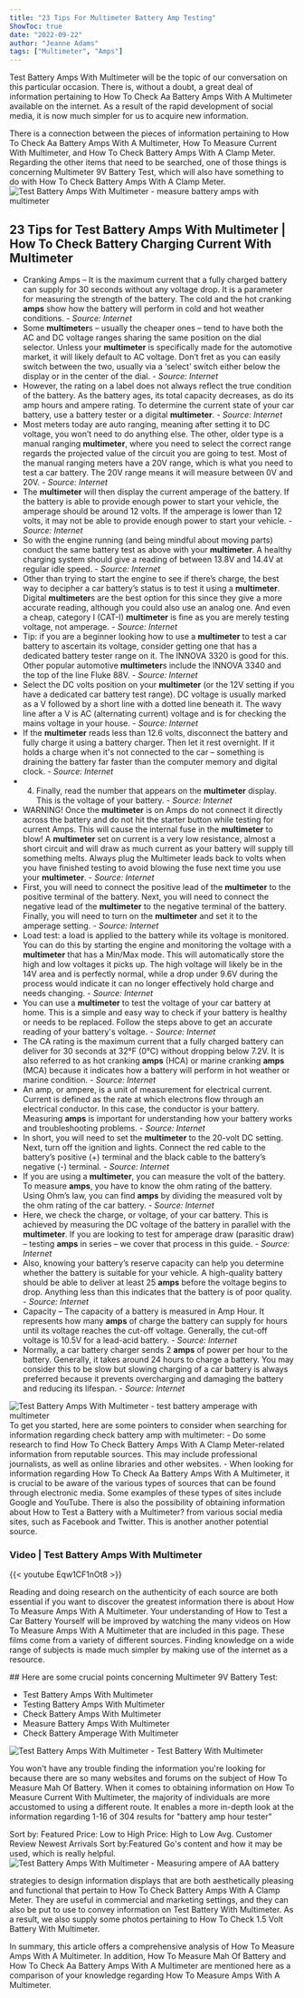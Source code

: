 ```yaml
---
title: "23 Tips For Multimeter Battery Amp Testing"
ShowToc: true 
date: "2022-09-22"
author: "Jeanne Adams" 
tags: ["Multimeter", "Amps"]
---
```


Test Battery Amps With Multimeter will be the topic of our conversation on this particular occasion. There is, without a doubt, a great deal of information pertaining to How To Check Aa Battery Amps With A Multimeter available on the internet. As a result of the rapid development of social media, it is now much simpler for us to acquire new information.

There is a connection between the pieces of information pertaining to How To Check Aa Battery Amps With A Multimeter, How To Measure Current With Multimeter, and How To Check Battery Amps With A Clamp Meter. Regarding the other items that need to be searched, one of those things is concerning Multimeter 9V Battery Test, which will also have something to do with How To Check Battery Amps With A Clamp Meter.
<img loading="lazy" src="http://i.ytimg.com/vi/QT9IJY8ZQlI/maxresdefault.jpg" onerror="this.onerror=null;this.src='https://blogger.googleusercontent.com/img/a/AVvXsEhe7F7TRXHtjiKvHb5vS7DmnxvpHiDyoYyYvm1nHB3Qp2_w3BnM6A2eq4v7FYxCC9bfZt3a9vIMtAYEKUiaDQbHMg-ViyGmRIj39MLp0bGFfgfYw1Dc9q_H-T0wiTm3l0Uq42dETrN9eC8aGJ9_IORZsxST1AcLR7np1koOfcc7tnHa4S8Mwz_xD9d0=s16000';" alt="Test Battery Amps With Multimeter - measure battery amps with multimeter" >

## 23 Tips for Test Battery Amps With Multimeter | How To Check Battery Charging Current With Multimeter
-   Cranking Amps – It is the maximum current that a fully charged battery can supply for 30 seconds without any voltage drop. It is a parameter for measuring the strength of the battery. The cold and the hot cranking **amps** show how the battery will perform in cold and hot weather conditions. - <cite>Source: Internet</cite>
-   Some **multimeter**s – usually the cheaper ones – tend to have both the AC and DC voltage ranges sharing the same position on the dial selector. Unless your **multimeter** is specifically made for the automotive market, it will likely default to AC voltage. Don’t fret as you can easily switch between the two, usually via a ‘select’ switch either below the display or in the center of the dial. - <cite>Source: Internet</cite>
-   However, the rating on a label does not always reflect the true condition of the battery. As the battery ages, its total capacity decreases, as do its amp hours and ampere rating. To determine the current state of your car battery, use a battery tester or a digital **multimeter**. - <cite>Source: Internet</cite>
-   Most meters today are auto ranging, meaning after setting it to DC voltage, you won’t need to do anything else. The other, older type is a manual ranging **multimeter**, where you need to select the correct range regards the projected value of the circuit you are going to test. Most of the manual ranging meters have a 20V range, which is what you need to test a car battery. The 20V range means it will measure between 0V and 20V. - <cite>Source: Internet</cite>
-   The **multimeter** will then display the current amperage of the battery. If the battery is able to provide enough power to start your vehicle, the amperage should be around 12 volts. If the amperage is lower than 12 volts, it may not be able to provide enough power to start your vehicle. - <cite>Source: Internet</cite>
-   So with the engine running (and being mindful about moving parts) conduct the same battery test as above with your **multimeter**. A healthy charging system should give a reading of between 13.8V and 14.4V at regular idle speed. - <cite>Source: Internet</cite>
-   Other than trying to start the engine to see if there’s charge, the best way to decipher a car battery’s status is to test it using a **multimeter**. Digital **multimeter**s are the best option for this since they give a more accurate reading, although you could also use an analog one. And even a cheap, category I (CAT-I) **multimeter** is fine as you are merely testing voltage, not amperage. - <cite>Source: Internet</cite>
-   Tip: if you are a beginner looking how to use a **multimeter** to test a car battery to ascertain its voltage, consider getting one that has a dedicated battery tester range on it. The INNOVA 3320 is good for this. Other popular automotive **multimeter**s include the INNOVA 3340 and the top of the line Fluke 88V. - <cite>Source: Internet</cite>
-   Select the DC volts position on your **multimeter** (or the 12V setting if you have a dedicated car battery test range). DC voltage is usually marked as a V followed by a short line with a dotted line beneath it. The wavy line after a V is AC (alternating current) voltage and is for checking the mains voltage in your house. - <cite>Source: Internet</cite>
-   If the **multimeter** reads less than 12.6 volts, disconnect the battery and fully charge it using a battery charger. Then let it rest overnight. If it holds a charge when it's not connected to the car – something is draining the battery far faster than the computer memory and digital clock. - <cite>Source: Internet</cite>
-   4. Finally, read the number that appears on the **multimeter** display. This is the voltage of your battery. - <cite>Source: Internet</cite>
-   WARNING! Once the **multimeter** is on Amps do not connect it directly across the battery and do not hit the starter button while testing for current Amps. This will cause the internal fuse in the **multimeter** to blow! A **multimeter** set on current is a very low resistance, almost a short circuit and will draw as much current as your battery will supply till something melts. Always plug the Multimeter leads back to volts when you have finished testing to avoid blowing the fuse next time you use your **multimeter**. - <cite>Source: Internet</cite>
-   First, you will need to connect the positive lead of the **multimeter** to the positive terminal of the battery. Next, you will need to connect the negative lead of the **multimeter** to the negative terminal of the battery. Finally, you will need to turn on the **multimeter** and set it to the amperage setting. - <cite>Source: Internet</cite>
-   Load test: a load is applied to the battery while its voltage is monitored. You can do this by starting the engine and monitoring the voltage with a **multimeter** that has a Min/Max mode. This will automatically store the high and low voltages it picks up. The high voltage will likely be in the 14V area and is perfectly normal, while a drop under 9.6V during the process would indicate it can no longer effectively hold charge and needs changing. - <cite>Source: Internet</cite>
-   You can use a **multimeter** to test the voltage of your car battery at home. This is a simple and easy way to check if your battery is healthy or needs to be replaced. Follow the steps above to get an accurate reading of your battery's voltage. - <cite>Source: Internet</cite>
-   The CA rating is the maximum current that a fully charged battery can deliver for 30 seconds at 32°F (0°C) without dropping below 7.2V. It is also referred to as hot cranking **amps** (HCA) or marine cranking **amps** (MCA) because it indicates how a battery will perform in hot weather or marine condition. - <cite>Source: Internet</cite>
-   An amp, or ampere, is a unit of measurement for electrical current. Current is defined as the rate at which electrons flow through an electrical conductor. In this case, the conductor is your battery. Measuring **amps** is important for understanding how your battery works and troubleshooting problems. - <cite>Source: Internet</cite>
-   In short, you will need to set the **multimeter** to the 20-volt DC setting. Next, turn off the ignition and lights. Connect the red cable to the battery’s positive (+) terminal and the black cable to the battery’s negative (-) terminal. - <cite>Source: Internet</cite>
-   If you are using a **multimeter**, you can measure the volt of the battery. To measure **amps**, you have to know the ohm rating of the battery. Using Ohm’s law, you can find **amps** by dividing the measured volt by the ohm rating of the car battery. - <cite>Source: Internet</cite>
-   Here, we check the charge, or voltage, of your car battery. This is achieved by measuring the DC voltage of the battery in parallel with the **multimeter**. If you are looking to test for amperage draw (parasitic draw) – testing **amps** in series – we cover that process in this guide. - <cite>Source: Internet</cite>
-   Also, knowing your battery’s reserve capacity can help you determine whether the battery is suitable for your vehicle. A high-quality battery should be able to deliver at least 25 **amps** before the voltage begins to drop. Anything less than this indicates that the battery is of poor quality. - <cite>Source: Internet</cite>
-   Capacity – The capacity of a battery is measured in Amp Hour. It represents how many **amps** of charge the battery can supply for hours until its voltage reaches the cut-off voltage. Generally, the cut-off voltage is 10.5V for a lead-acid battery. - <cite>Source: Internet</cite>
-   Normally, a car battery charger sends 2 **amps** of power per hour to the battery. Generally, it takes around 24 hours to charge a battery. You may consider this to be slow but slowing charging of a car battery is always preferred because it prevents overcharging and damaging the battery and reducing its lifespan. - <cite>Source: Internet</cite>


<img loading="lazy" src="https://www.learningelectronics.net/images/05278.png" onerror="this.onerror=null;this.src='https://blogger.googleusercontent.com/img/a/AVvXsEhe7F7TRXHtjiKvHb5vS7DmnxvpHiDyoYyYvm1nHB3Qp2_w3BnM6A2eq4v7FYxCC9bfZt3a9vIMtAYEKUiaDQbHMg-ViyGmRIj39MLp0bGFfgfYw1Dc9q_H-T0wiTm3l0Uq42dETrN9eC8aGJ9_IORZsxST1AcLR7np1koOfcc7tnHa4S8Mwz_xD9d0=s16000';" alt="Test Battery Amps With Multimeter - test battery amperage with multimeter" >
To get you started, here are some pointers to consider when searching for information regarding check battery amp with multimeter:
- Do some research to find How To Check Battery Amps With A Clamp Meter-related information from reputable sources. This may include professional journalists, as well as online libraries and other websites.
- When looking for information regarding How To Check Aa Battery Amps With A Multimeter, it is crucial to be aware of the various types of sources that can be found through electronic media. Some examples of these types of sites include Google and YouTube. There is also the possibility of obtaining information about How to Test a Battery with a Multimeter? from various social media sites, such as Facebook and Twitter. This is another another potential source.

### Video | Test Battery Amps With Multimeter
{{< youtube Eqw1CF1nOt8 >}} 


Reading and doing research on the authenticity of each source are both essential if you want to discover the greatest information there is about How To Measure Amps With A Multimeter.
Your understanding of How to Test a Car Battery Yourself will be improved by watching the many videos on How To Measure Amps With A Multimeter that are included in this page. These films come from a variety of different sources. Finding knowledge on a wide range of subjects is made much simpler by making use of the internet as a resource.
<script async="async" data-cfasync="false" src="//normallydemandedalter.com/fe63df3c5408708b15d8dc3d9b206b31/invoke.js"></script>
<div id="container-fe63df3c5408708b15d8dc3d9b206b31"></div>
## Here are some crucial points concerning Multimeter 9V Battery Test:

- Test Battery Amps With Multimeter
- Testing Battery Amps With Multimeter
- Check Battery Amps With Multimeter
- Measure Battery Amps With Multimeter
- Check Battery Amperage With Multimeter

 <img loading="lazy" src="https://www.thedrive.com/content/2021/02/Battery-Test-With-Multimeter.jpg?quality=85" onerror="this.onerror=null;this.src='https://blogger.googleusercontent.com/img/a/AVvXsEhe7F7TRXHtjiKvHb5vS7DmnxvpHiDyoYyYvm1nHB3Qp2_w3BnM6A2eq4v7FYxCC9bfZt3a9vIMtAYEKUiaDQbHMg-ViyGmRIj39MLp0bGFfgfYw1Dc9q_H-T0wiTm3l0Uq42dETrN9eC8aGJ9_IORZsxST1AcLR7np1koOfcc7tnHa4S8Mwz_xD9d0=s16000';" alt="Test Battery Amps With Multimeter - Test Battery With Multimeter" >

You won't have any trouble finding the information you're looking for because there are so many websites and forums on the subject of How To Measure Mah Of Battery.
When it comes to obtaining information on How To Measure Current With Multimeter, the majority of individuals are more accustomed to using a different route. It enables a more in-depth look at the information regarding 1-16 of 304 results for "battery amp hour tester"







Sort by:
Featured
Price: Low to High
Price: High to Low
Avg. Customer Review
Newest Arrivals
Sort by:Featured
Go's content and how it may be used, which is really helpful.
<img loading="lazy" src="https://www.toolsource.com/images/prod_images/ESI685_1200Wx1200H.jpg" onerror="this.onerror=null;this.src='https://blogger.googleusercontent.com/img/a/AVvXsEhe7F7TRXHtjiKvHb5vS7DmnxvpHiDyoYyYvm1nHB3Qp2_w3BnM6A2eq4v7FYxCC9bfZt3a9vIMtAYEKUiaDQbHMg-ViyGmRIj39MLp0bGFfgfYw1Dc9q_H-T0wiTm3l0Uq42dETrN9eC8aGJ9_IORZsxST1AcLR7np1koOfcc7tnHa4S8Mwz_xD9d0=s16000';" alt="Test Battery Amps With Multimeter - Measuring ampere of AA battery" >

strategies to design information displays that are both aesthetically pleasing and functional that pertain to How To Check Battery Amps With A Clamp Meter. They are useful in commercial and marketing settings, and they can also be put to use to convey information on Test Battery With Multimeter. As a result, we also supply some photos pertaining to How To Check 1.5 Volt Battery With Multimeter.

In summary, this article offers a comprehensive analysis of How To Measure Amps With A Multimeter. In addition, How To Measure Mah Of Battery and How To Check Aa Battery Amps With A Multimeter are mentioned here as a comparison of your knowledge regarding How To Measure Amps With A Multimeter.

	

